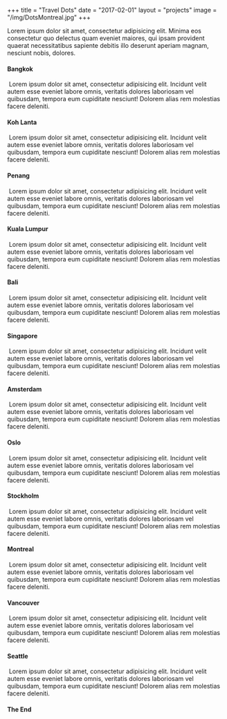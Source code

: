 +++
title = "Travel Dots"
date = "2017-02-01"
layout = "projects"
image = "/img/DotsMontreal.jpg"
+++

Lorem ipsum dolor sit amet, consectetur adipisicing elit. Minima eos consectetur quo delectus quam eveniet maiores, qui ipsam provident quaerat necessitatibus sapiente debitis illo deserunt aperiam magnam, nesciunt nobis, dolores.

<h4>Bangkok</h4>
<img src="/img/DotsBangkok.jpg" alt="">
Lorem ipsum dolor sit amet, consectetur adipisicing elit. Incidunt velit autem esse eveniet labore omnis, veritatis dolores laboriosam vel quibusdam, tempora eum cupiditate nesciunt! Dolorem alias rem molestias facere deleniti.

<h4>Koh Lanta</h4>
<img src="/img/DotsMontreal.jpg" alt="">
Lorem ipsum dolor sit amet, consectetur adipisicing elit. Incidunt velit autem esse eveniet labore omnis, veritatis dolores laboriosam vel quibusdam, tempora eum cupiditate nesciunt! Dolorem alias rem molestias facere deleniti.

<h4>Penang</h4>
<img src="/img/DotsMontreal.jpg" alt="">
Lorem ipsum dolor sit amet, consectetur adipisicing elit. Incidunt velit autem esse eveniet labore omnis, veritatis dolores laboriosam vel quibusdam, tempora eum cupiditate nesciunt! Dolorem alias rem molestias facere deleniti.

<h4>Kuala Lumpur</h4>
<img src="/img/DotsMontreal.jpg" alt="">
Lorem ipsum dolor sit amet, consectetur adipisicing elit. Incidunt velit autem esse eveniet labore omnis, veritatis dolores laboriosam vel quibusdam, tempora eum cupiditate nesciunt! Dolorem alias rem molestias facere deleniti.

<h4>Bali</h4>
<img src="/img/DotsMontreal.jpg" alt="">
Lorem ipsum dolor sit amet, consectetur adipisicing elit. Incidunt velit autem esse eveniet labore omnis, veritatis dolores laboriosam vel quibusdam, tempora eum cupiditate nesciunt! Dolorem alias rem molestias facere deleniti.

<h4>Singapore</h4>
<img src="/img/DotsMontreal.jpg" alt="">
Lorem ipsum dolor sit amet, consectetur adipisicing elit. Incidunt velit autem esse eveniet labore omnis, veritatis dolores laboriosam vel quibusdam, tempora eum cupiditate nesciunt! Dolorem alias rem molestias facere deleniti.

<h4>Amsterdam</h4>
<img src="/img/DotsAmsterdam.jpg" alt="">
Lorem ipsum dolor sit amet, consectetur adipisicing elit. Incidunt velit autem esse eveniet labore omnis, veritatis dolores laboriosam vel quibusdam, tempora eum cupiditate nesciunt! Dolorem alias rem molestias facere deleniti.

<h4>Oslo</h4>
<img src="/img/DotsMontreal.jpg" alt="">
Lorem ipsum dolor sit amet, consectetur adipisicing elit. Incidunt velit autem esse eveniet labore omnis, veritatis dolores laboriosam vel quibusdam, tempora eum cupiditate nesciunt! Dolorem alias rem molestias facere deleniti.

<h4>Stockholm</h4>
<img src="/img/DotsMontreal.jpg" alt="">
Lorem ipsum dolor sit amet, consectetur adipisicing elit. Incidunt velit autem esse eveniet labore omnis, veritatis dolores laboriosam vel quibusdam, tempora eum cupiditate nesciunt! Dolorem alias rem molestias facere deleniti.

<h4>Montreal</h4>
<img src="/img/DotsMontreal.jpg" alt="">
Lorem ipsum dolor sit amet, consectetur adipisicing elit. Incidunt velit autem esse eveniet labore omnis, veritatis dolores laboriosam vel quibusdam, tempora eum cupiditate nesciunt! Dolorem alias rem molestias facere deleniti.

<h4>Vancouver</h4>
<img src="/img/DotsMontreal.jpg" alt="">
Lorem ipsum dolor sit amet, consectetur adipisicing elit. Incidunt velit autem esse eveniet labore omnis, veritatis dolores laboriosam vel quibusdam, tempora eum cupiditate nesciunt! Dolorem alias rem molestias facere deleniti.

<h4>Seattle</h4>
<img src="/img/DotsMontreal.jpg" alt="">
Lorem ipsum dolor sit amet, consectetur adipisicing elit. Incidunt velit autem esse eveniet labore omnis, veritatis dolores laboriosam vel quibusdam, tempora eum cupiditate nesciunt! Dolorem alias rem molestias facere deleniti.





<h4>The End</h4>